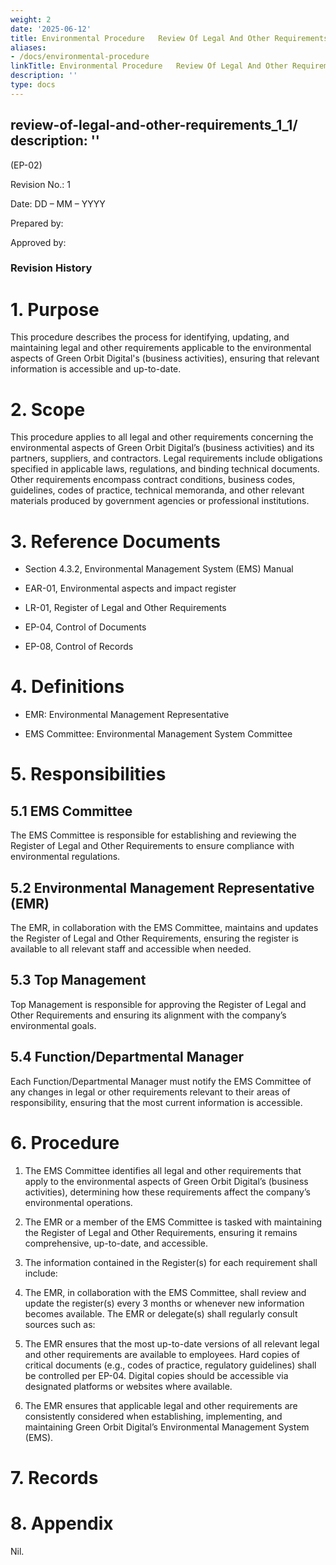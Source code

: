 ```yaml
---
weight: 2
date: '2025-06-12'
title: Environmental Procedure   Review Of Legal And Other Requirements 1 1
aliases:
- /docs/environmental-procedure
linkTitle: Environmental Procedure   Review Of Legal And Other Requirements 1 1
description: ''
type: docs
---
```


review-of-legal-and-other-requirements_1_1/
description: ''
---

<!-- Unsupported block type: table_of_contents -->



(EP-02)

<!-- Unsupported block type: divider -->

Revision No.: 1

Date: DD – MM – YYYY

Prepared by:

Approved by:

<!-- Unsupported block type: divider -->

### Revision History

<!-- Unsupported block type: table -->

<!-- Unsupported block type: divider -->

# 1. Purpose

This procedure describes the process for identifying, updating, and maintaining legal and other requirements applicable to the environmental aspects of Green Orbit Digital's (business activities), ensuring that relevant information is accessible and up-to-date.

# 2. Scope

This procedure applies to all legal and other requirements concerning the environmental aspects of Green Orbit Digital’s (business activities) and its partners, suppliers, and contractors. Legal requirements include obligations specified in applicable laws, regulations, and binding technical documents. Other requirements encompass contract conditions, business codes, guidelines, codes of practice, technical memoranda, and other relevant materials produced by government agencies or professional institutions.

# 3. Reference Documents

- Section 4.3.2, Environmental Management System (EMS) Manual 

- EAR-01, Environmental aspects and impact register

- LR-01, Register of Legal and Other Requirements

- EP-04, Control of Documents

- EP-08, Control of Records

# 4. Definitions

- EMR: Environmental Management Representative

- EMS Committee: Environmental Management System Committee

# 5. Responsibilities

## 5.1 EMS Committee

The EMS Committee is responsible for establishing and reviewing the Register of Legal and Other Requirements to ensure compliance with environmental regulations.

## 5.2 Environmental Management Representative (EMR)

The EMR, in collaboration with the EMS Committee, maintains and updates the Register of Legal and Other Requirements, ensuring the register is available to all relevant staff and accessible when needed.

## 5.3 Top Management

Top Management is responsible for approving the Register of Legal and Other Requirements and ensuring its alignment with the company’s environmental goals.

## 5.4 Function/Departmental Manager

Each Function/Departmental Manager must notify the EMS Committee of any changes in legal or other requirements relevant to their areas of responsibility, ensuring that the most current information is accessible.

# 6. Procedure

1. The EMS Committee identifies all legal and other requirements that apply to the environmental aspects of Green Orbit Digital’s (business activities), determining how these requirements affect the company’s environmental operations.

1. The EMR or a member of the EMS Committee is tasked with maintaining the Register of Legal and Other Requirements, ensuring it remains comprehensive, up-to-date, and accessible.

1. The information contained in the Register(s) for each requirement shall include:

1. The EMR, in collaboration with the EMS Committee, shall review and update the register(s) every 3 months or whenever new information becomes available. The EMR or delegate(s) shall regularly consult sources such as:

1. The EMR ensures that the most up-to-date versions of all relevant legal and other requirements are available to employees. Hard copies of critical documents (e.g., codes of practice, regulatory guidelines) shall be controlled per EP-04. Digital copies should be accessible via designated platforms or websites where available.

1. The EMR ensures that applicable legal and other requirements are consistently considered when establishing, implementing, and maintaining Green Orbit Digital’s Environmental Management System (EMS).

# 7. Records

<!-- Unsupported block type: table -->

# 8. Appendix

Nil.